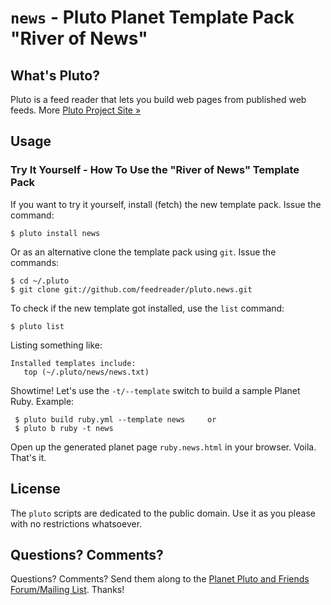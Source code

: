 # `news` -  Pluto Planet Template Pack "River of News"

## What's Pluto?

Pluto is a feed reader that lets you build web pages from published
web feeds. More [Pluto Project Site »](https://github.com/feedreader/pluto)


## Usage

### Try It Yourself - How To Use the "River of News" Template Pack

If you want to try it yourself, install (fetch) the new template pack. Issue the command:

    $ pluto install news

Or as an alternative clone the template pack using `git`. Issue the commands:

    $ cd ~/.pluto
    $ git clone git://github.com/feedreader/pluto.news.git

To check if the new template got installed, use the `list` command:

    $ pluto list

Listing something like:

    Installed templates include:
       top (~/.pluto/news/news.txt)

Showtime! Let's use the `-t/--template` switch to build a sample Planet Ruby. Example:

     $ pluto build ruby.yml --template news     or
     $ pluto b ruby -t news

Open up the generated planet page `ruby.news.html` in your browser. Voila. That's it.


## License

The `pluto` scripts are dedicated to the public domain.
Use it as you please with no restrictions whatsoever.

## Questions? Comments?

Questions? Comments?
Send them along to the [Planet Pluto and Friends Forum/Mailing List](http://groups.google.com/group/feedreader).
Thanks!
